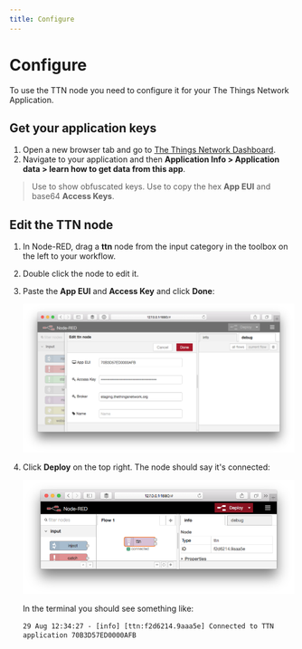 ```yaml
---
title: Configure
---
```


# Configure
To use the TTN node you need to configure it for your The Things Network Application.

## Get your application keys

1. Open a new browser tab and go to [The Things Network Dashboard](https://staging.thethingsnetwork.org/).
2. Navigate to your application and then **Application Info > Application data > learn how to get data from this app**.

> Use <i class="ion-eye"></i> to show obfuscated keys. Use <i class="ion-clipboard"></i> to copy the hex **App EUI** and base64 **Access Keys**.

## Edit the TTN node

1. In Node-RED, drag a **ttn** node from the input category in the toolbox on the left to your workflow.
2. Double click the node to edit it.
3. Paste the **App EUI** and **Access Key** and click **Done**:

    ![Edit ttn node](node-red-ttn-edit.png)

4. Click **Deploy** on the top right. The node should say it's connected:

    ![Connected](node-red-ttn-connected.png)

    In the terminal you should see something like:

       29 Aug 12:34:27 - [info] [ttn:f2d6214.9aaa5e] Connected to TTN application 70B3D57ED0000AFB
